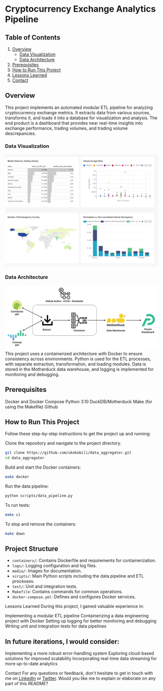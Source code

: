# Cryptocurrency Exchange Analytics Pipeline

## Table of Contents

1. [Overview](#overview)
   - [Data Visualization](#data-visualization)
   - [Data Architecture](#data-architecture)
2. [Prerequisites](#prerequisites)
3. [How to Run This Project](#how-to-run-this-project)
4. [Lessons Learned](#lessons-learned)
5. [Contact](#contact)

## Overview
This project implements an automated modular ETL pipeline for analyzing cryptocurrency exchange metrics. It extracts data from various sources, transforms it, and loads it into a database for visualization and analysis. The end product is a dashboard that provides near real-time insights into exchange performance, trading volumes, and trading volume descrepancies.

### Data Visualization
![](https://github.com/ukokobili/data_aggregator/blob/main/media/cryptocurrency-exchange-metrics-dashboard-2024-06-25T08-12-48.937Z.jpg)
### Data Architecture
![](https://github.com/ukokobili/data_aggregator/blob/main/media/exchange_architecture.jpg)
This project uses a containerized architecture with Docker to ensure consistency across environments. Python is used for the ETL processes, with separate extraction, transformation, and loading modules. Data is stored in the Motherduck data warehouse, and logging is implemented for monitoring and debugging.

## Prerequisites
Docker and Docker Compose
Python 3.10 
DuckDB/Motherduck
Make (for using the Makefile)
Github

## How to Run This Project
Follow these step-by-step instructions to get the project up and running:

Clone the repository and navigate to the project directory.
 ```bash
git clone https://github.com/ukokobili/data_aggregator.git
cd data_aggregator
```
Build and start the Docker containers:
```bash
make docker
```
Run the data pipeline:
```bash
python scripts/data_pipeline.py
```
To run tests:
```bash
make ci
```
To stop and remove the containers:
```bash
make down
```

## Project Structure

* `containers/`: Contains Dockerfile and requirements for containerization.
* `logs/`: Logging configuration and log files.
* `media/`: Images for documentation.
* `scripts/`: Main Python scripts including the data pipeline and ETL processes.
* `test/`: Unit and integration tests.
* `Makefile`: Contains commands for common operations.
* `docker-compose.yml`: Defines and configures Docker services.

Lessons Learned
During this project, I gained valuable experience in:

Implementing a modular ETL pipeline
Containerizing a data engineering project with Docker
Setting up logging for better monitoring and debugging
Writing unit and integration tests for data pipelines

## In future iterations, I would consider:

Implementing a more robust error-handling system
Exploring cloud-based solutions for improved scalability
Incorporating real-time data streaming for more up-to-date analytics

Contact
For any questions or feedback, don't hesitate to get in touch with me on [LinkedIn](https://www.linkedin.com/in/jacobukokobili/) or [Twitter](https://x.com/jacobukokobili).
Would you like me to explain or elaborate on any part of this README?
